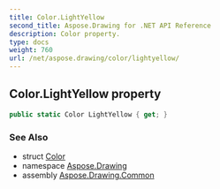 ```yaml
---
title: Color.LightYellow
second_title: Aspose.Drawing for .NET API Reference
description: Color property. 
type: docs
weight: 760
url: /net/aspose.drawing/color/lightyellow/
---
```

## Color.LightYellow property

```csharp
public static Color LightYellow { get; }
```

### See Also

* struct [Color](../)
* namespace [Aspose.Drawing](../../color/)
* assembly [Aspose.Drawing.Common](../../../)


